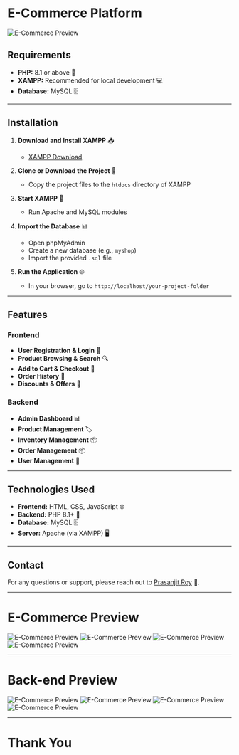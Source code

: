 # E-Commerce Platform

![E-Commerce Preview](https://github.com/iPrasanjitRoy/E-Commerce/blob/main/assets/1.png)

## Requirements
- **PHP:** 8.1 or above 🐘
- **XAMPP:** Recommended for local development 💻
- **Database:** MySQL 🗄️

---

## Installation
1. **Download and Install XAMPP** 📥
   - [XAMPP Download](https://www.apachefriends.org/index.html)

2. **Clone or Download the Project** 📂
   - Copy the project files to the `htdocs` directory of XAMPP

3. **Start XAMPP** 🚀
   - Run Apache and MySQL modules

4. **Import the Database** 📊
   - Open phpMyAdmin
   - Create a new database (e.g., `myshop`)
   - Import the provided `.sql` file

5. **Run the Application** 🌐
   - In your browser, go to `http://localhost/your-project-folder`

---

## Features
### Frontend
- **User  Registration & Login** 🔑
- **Product Browsing & Search** 🔍
- **Add to Cart & Checkout** 🛒
- **Order History** 📜
- **Discounts & Offers** 💸

### Backend
- **Admin Dashboard** 📊
- **Product Management** 🏷️
- **Inventory Management** 📦
- **Order Management** 📦
- **User  Management** 👤

---

## Technologies Used
- **Frontend:** HTML, CSS, JavaScript 🌐
- **Backend:** PHP 8.1+ 🐘
- **Database:** MySQL 🗄️
- **Server:** Apache (via XAMPP) 🖥️

---

## Contact
For any questions or support, please reach out to [Prasanjit Roy](mailto:hiprasanjitroy@gmail.com) 📧.

---
# E-Commerce Preview
![E-Commerce Preview](https://github.com/iPrasanjitRoy/E-Commerce/blob/main/assets/2.png)
![E-Commerce Preview](https://github.com/iPrasanjitRoy/E-Commerce/blob/main/assets/3.PNG)
![E-Commerce Preview](https://github.com/iPrasanjitRoy/E-Commerce/blob/main/assets/4.png)
![E-Commerce Preview](https://github.com/iPrasanjitRoy/E-Commerce/blob/main/assets/5.png)

---
# Back-end Preview
![E-Commerce Preview](https://github.com/iPrasanjitRoy/E-Commerce/blob/main/assets/6.png)
![E-Commerce Preview](https://github.com/iPrasanjitRoy/E-Commerce/blob/main/assets/7.PNG)
![E-Commerce Preview](https://github.com/iPrasanjitRoy/E-Commerce/blob/main/assets/8.PNG)
![E-Commerce Preview](https://github.com/iPrasanjitRoy/E-Commerce/blob/main/assets/9.PNG)

---
# Thank You

